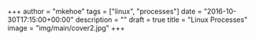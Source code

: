 +++
author = "mkehoe"
tags = ["linux", "processes"]
date = "2016-10-30T17:15:00+00:00"
description = ""
draft = true
title = "Linux Processes"
image = "img/main/cover2.jpg"
+++
